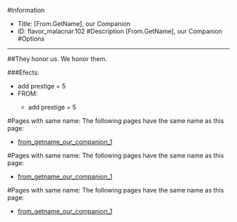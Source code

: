 #Information
 - Title: [From.GetName], our Companion
 - ID: flavor_malacnar.102
#Description
[From.GetName], our Companion
#Options

___
##They honor us. We honor them.

###Efects:<ul><li>add prestige = 5</li><li>FROM:</li><ul><li>add prestige = 5</li></ul></ul>


#Pages with same name:
The following pages have the same name as this page:
 - [from_getname_our_companion_1](from_getname_our_companion_1.md)


#Pages with same name:
The following pages have the same name as this page:
 - [from_getname_our_companion_1](from_getname_our_companion_1.md)


#Pages with same name:
The following pages have the same name as this page:
 - [from_getname_our_companion_1](from_getname_our_companion_1.md)
